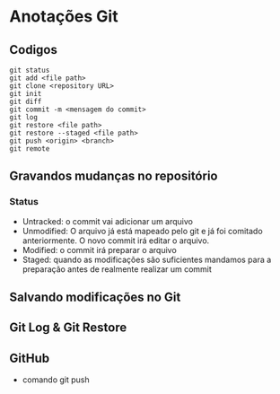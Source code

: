 # Anotações Git

## Codigos
```git
git status
git add <file path>
git clone <repository URL>
git init
git diff
git commit -m <mensagem do commit>
git log
git restore <file path>
git restore --staged <file path>
git push <origin> <branch>
git remote
```

## Gravandos mudanças no repositório

### Status
- Untracked: o commit vai adicionar um arquivo
- Unmodified: O arquivo já está mapeado pelo git e já foi comitado anteriormente. O novo commit irá editar o arquivo.
- Modified: o commit irá preparar o arquivo
- Staged: quando as modificações são suficientes mandamos para a preparação antes de realmente realizar um commit

## Salvando modificações no Git
## Git Log & Git Restore
## GitHub
- comando git push